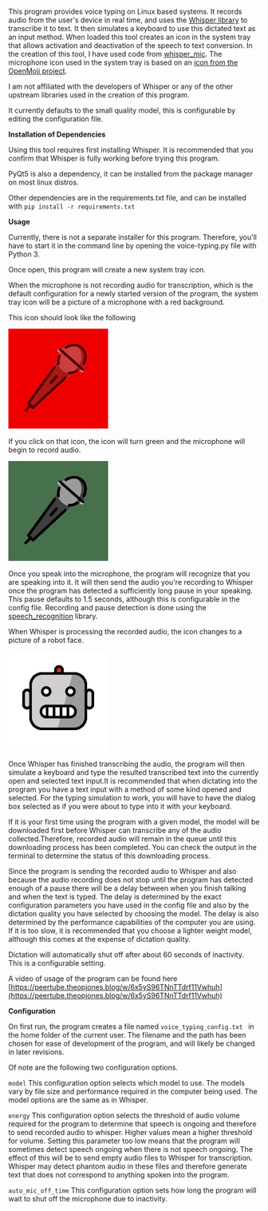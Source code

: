 This program provides voice typing on Linux based systems. It records audio from the user's device in real time, and uses the [Whisper library](https://github.com/openai/whisper) to transcribe it to text. It then simulates a keyboard to use this dictated text as an input method. When loaded this tool creates an icon in the system tray that allows activation and deactivation of the speech to text conversion. In the creation of this tool, I have used code from [whisper_mic](https://github.com/mallorbc/whisper_mic). The microphone icon used in the system tray is based on an [icon from the OpenMoji project](https://openmoji.org/library/emoji-1F3A4/). 

I am not affiliated with the developers of Whisper or any of the other upstream libraries used in the creation of this program.
 
It currently defaults to the small quality model, this is configurable by editing the configuration file.  

**Installation of Dependencies**

Using this tool requires first installing Whisper. It is recommended that you confirm that Whisper is fully working before trying this program. 

PyQt5 is also a dependency, it can be installed from the package manager on most linux distros. 

Other dependencies are in the requirements.txt file, and can be installed with `pip install -r requirements.txt`

**Usage** 

 Currently, there is not a separate installer for this program. Therefore, you'll have to start it in the command line by opening the voice-typing.py file with Python 3.
  
 Once open, this program will create a new system tray icon. 
 
 When the microphone is not recording audio for transcription, which is the default configuration for a newly started version of the program, the system tray icon will be a picture of a microphone with a red background.
  
 This icon should look like the following 
 
 ![Microphone with red background](1F507_color.png)
 
 If you click on that icon, the icon will turn green and the microphone will begin to record audio.
 
 ![Green Microphone Icon](1F3A4_color.png)
 
 Once you speak into the microphone, the program will recognize that you are speaking into it. It will then send the audio you're recording to Whisper once the program has detected a sufficiently long pause in your speaking. This pause defaults to 1.5 seconds, although this is configurable in the config file. Recording and pause detection is done using the [speech_recognition](https://pypi.org/project/SpeechRecognition/) library.
 
 When Whisper is processing the recorded audio, the icon changes to a picture of a robot face.
 
 ![Robot Face](1F916_color.png)
   
 Once Whisper has finished transcribing the audio, the program will then simulate a keyboard and type the resulted transcribed text into the currently open and selected text input.It is recommended that when dictating into the program you have a text input with a method of some kind opened and selected. For the typing simulation to work, you will have to have the dialog box selected as if you were about to type into it with your keyboard.
 
 If it is your first time using the program with a given model, the model will be downloaded first before Whisper can transcribe any of the audio collected.Therefore, recorded audio will remain in the queue until this downloading process has been completed. You can check the output in the terminal to determine the status of this downloading process.
   
Since the program is sending the recorded audio to Whisper and also because the audio recording does not stop until the program has detected enough of a pause there will be a delay between when you finish talking and when the text is typed.  The delay is determined by the exact configuration parameters you have used in the config file and also by the dictation quality you have selected by choosing the model.  The delay is also determined by the performance capabilities of the computer you are using. If it is too slow, it is recommended that you choose a lighter weight model, although this comes at the expense of dictation quality.

Dictation will automatically shut off after about 60 seconds of inactivity. This is a configurable setting. 
 
 A video of usage of the program can be found here [https://peertube.theopjones.blog/w/6x5yS96TNnTTdrf11Vwhuh](https://peertube.theopjones.blog/w/6x5yS96TNnTTdrf11Vwhuh) 
 
**Configuration**

On first run, the program creates a file named `voice_typing_config.txt ` in the home folder of the current user. The filename and the path has been chosen for ease of development of the program, and will likely be changed in later revisions. 

Of note are the following two configuration options. 

`model`  This configuration option selects which model to use. The models vary by file size and performance required in the computer being used. The model options are the same as in Whisper. 

`energy`  This configuration option selects the threshold of audio volume required for the program to determine that speech is ongoing and therefore to send recorded audio to whisper. Higher values mean a higher threshold for volume. Setting this parameter too low means that the program will sometimes detect speech ongoing when there is not speech ongoing. The effect of this will be to send empty audio files to Whisper for transcription. Whisper may detect phantom audio in these files and therefore generate text that does not correspond to anything spoken into the program.

`auto_mic_off_time`   This configuration option sets how long the program will wait to shut off the microphone due to inactivity.
 

   



 
  
  